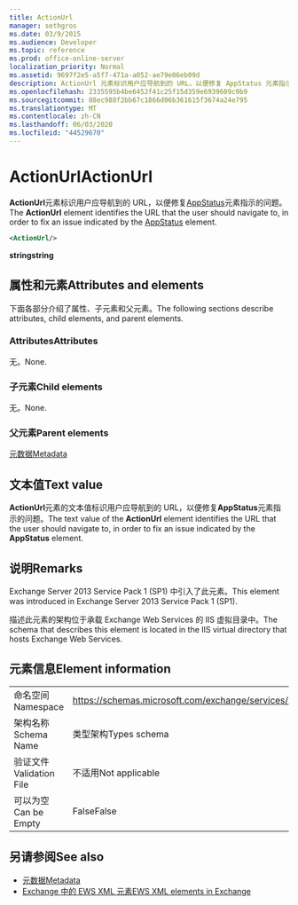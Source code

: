 ```yaml
---
title: ActionUrl
manager: sethgros
ms.date: 03/9/2015
ms.audience: Developer
ms.topic: reference
ms.prod: office-online-server
localization_priority: Normal
ms.assetid: 9697f2e5-a5f7-471a-a052-ae79e06eb09d
description: ActionUrl 元素标识用户应导航到的 URL，以便修复 AppStatus 元素指示的问题。
ms.openlocfilehash: 2335595b4be6452f41c25f15d359e6939609c9b9
ms.sourcegitcommit: 88ec988f2bb67c1866d06b361615f3674a24e795
ms.translationtype: MT
ms.contentlocale: zh-CN
ms.lasthandoff: 06/03/2020
ms.locfileid: "44529670"
---
```

# <a name="actionurl"></a><span data-ttu-id="bfa98-103">ActionUrl</span><span class="sxs-lookup"><span data-stu-id="bfa98-103">ActionUrl</span></span>

<span data-ttu-id="bfa98-104">**ActionUrl**元素标识用户应导航到的 URL，以便修复[AppStatus](appstatus-ex15websvcsotherref.md)元素指示的问题。</span><span class="sxs-lookup"><span data-stu-id="bfa98-104">The **ActionUrl** element identifies the URL that the user should navigate to, in order to fix an issue indicated by the [AppStatus](appstatus-ex15websvcsotherref.md) element.</span></span> 
  
```XML
<ActionUrl/>
```

 <span data-ttu-id="bfa98-105">**string**</span><span class="sxs-lookup"><span data-stu-id="bfa98-105">**string**</span></span>
## <a name="attributes-and-elements"></a><span data-ttu-id="bfa98-106">属性和元素</span><span class="sxs-lookup"><span data-stu-id="bfa98-106">Attributes and elements</span></span>

<span data-ttu-id="bfa98-107">下面各部分介绍了属性、子元素和父元素。</span><span class="sxs-lookup"><span data-stu-id="bfa98-107">The following sections describe attributes, child elements, and parent elements.</span></span>
  
### <a name="attributes"></a><span data-ttu-id="bfa98-108">Attributes</span><span class="sxs-lookup"><span data-stu-id="bfa98-108">Attributes</span></span>

<span data-ttu-id="bfa98-109">无。</span><span class="sxs-lookup"><span data-stu-id="bfa98-109">None.</span></span>
  
### <a name="child-elements"></a><span data-ttu-id="bfa98-110">子元素</span><span class="sxs-lookup"><span data-stu-id="bfa98-110">Child elements</span></span>

<span data-ttu-id="bfa98-111">无。</span><span class="sxs-lookup"><span data-stu-id="bfa98-111">None.</span></span>
  
### <a name="parent-elements"></a><span data-ttu-id="bfa98-112">父元素</span><span class="sxs-lookup"><span data-stu-id="bfa98-112">Parent elements</span></span>

[<span data-ttu-id="bfa98-113">元数据</span><span class="sxs-lookup"><span data-stu-id="bfa98-113">Metadata</span></span>](metadata-ex15websvcsotherref.md)
  
## <a name="text-value"></a><span data-ttu-id="bfa98-114">文本值</span><span class="sxs-lookup"><span data-stu-id="bfa98-114">Text value</span></span>

<span data-ttu-id="bfa98-115">**ActionUrl**元素的文本值标识用户应导航到的 URL，以便修复**AppStatus**元素指示的问题。</span><span class="sxs-lookup"><span data-stu-id="bfa98-115">The text value of the **ActionUrl** element identifies the URL that the user should navigate to, in order to fix an issue indicated by the **AppStatus** element.</span></span> 
  
## <a name="remarks"></a><span data-ttu-id="bfa98-116">说明</span><span class="sxs-lookup"><span data-stu-id="bfa98-116">Remarks</span></span>

<span data-ttu-id="bfa98-117">Exchange Server 2013 Service Pack 1 (SP1) 中引入了此元素。</span><span class="sxs-lookup"><span data-stu-id="bfa98-117">This element was introduced in Exchange Server 2013 Service Pack 1 (SP1).</span></span>
  
<span data-ttu-id="bfa98-118">描述此元素的架构位于承载 Exchange Web Services 的 IIS 虚拟目录中。</span><span class="sxs-lookup"><span data-stu-id="bfa98-118">The schema that describes this element is located in the IIS virtual directory that hosts Exchange Web Services.</span></span>
  
## <a name="element-information"></a><span data-ttu-id="bfa98-119">元素信息</span><span class="sxs-lookup"><span data-stu-id="bfa98-119">Element information</span></span>

|||
|:-----|:-----|
|<span data-ttu-id="bfa98-120">命名空间</span><span class="sxs-lookup"><span data-stu-id="bfa98-120">Namespace</span></span>  <br/> | https://schemas.microsoft.com/exchange/services/2006/types  <br/> |
|<span data-ttu-id="bfa98-121">架构名称</span><span class="sxs-lookup"><span data-stu-id="bfa98-121">Schema Name</span></span>  <br/> |<span data-ttu-id="bfa98-122">类型架构</span><span class="sxs-lookup"><span data-stu-id="bfa98-122">Types schema</span></span>  <br/> |
|<span data-ttu-id="bfa98-123">验证文件</span><span class="sxs-lookup"><span data-stu-id="bfa98-123">Validation File</span></span>  <br/> |<span data-ttu-id="bfa98-124">不适用</span><span class="sxs-lookup"><span data-stu-id="bfa98-124">Not applicable</span></span>  <br/> |
|<span data-ttu-id="bfa98-125">可以为空</span><span class="sxs-lookup"><span data-stu-id="bfa98-125">Can be Empty</span></span>  <br/> |<span data-ttu-id="bfa98-126">False</span><span class="sxs-lookup"><span data-stu-id="bfa98-126">False</span></span>  <br/> |
   
## <a name="see-also"></a><span data-ttu-id="bfa98-127">另请参阅</span><span class="sxs-lookup"><span data-stu-id="bfa98-127">See also</span></span>

- [<span data-ttu-id="bfa98-128">元数据</span><span class="sxs-lookup"><span data-stu-id="bfa98-128">Metadata</span></span>](metadata-ex15websvcsotherref.md)
- [<span data-ttu-id="bfa98-129">Exchange 中的 EWS XML 元素</span><span class="sxs-lookup"><span data-stu-id="bfa98-129">EWS XML elements in Exchange</span></span>](ews-xml-elements-in-exchange.md)

